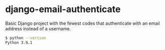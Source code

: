 # django-email-authenticate
Basic Django project with the fewest codes that authenticate with an email address instead of a username.

```sh
$ python --version
Python 3.9.1
```
